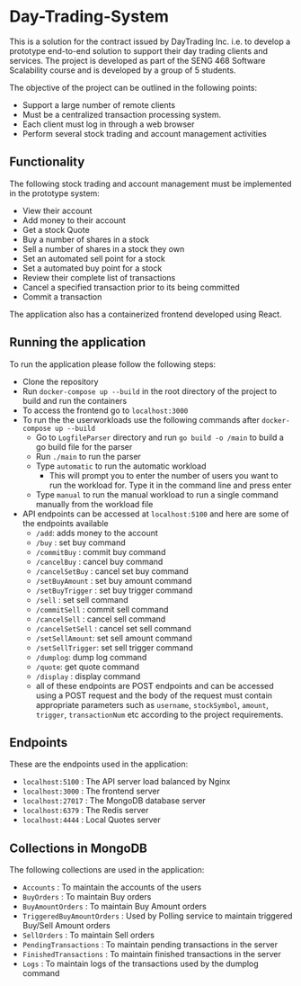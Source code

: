 # Day-Trading-System
This is a  solution for the contract issued by DayTrading Inc. i.e. to develop a prototype end-to-end solution to support their day trading clients and services. The project is developed as part of the SENG 468 Software Scalability course and is developed by a group of 5 students.

The objective of the project can be outlined in the following points:

- Support a large number of remote clients
- Must be a  centralized transaction processing system.
- Each client must log in through a web browser 
- Perform several stock trading and account management activities 

## Functionality
The following stock trading and account management must be implemented in the prototype system:
* View their account
* Add money to their account
* Get a stock Quote
* Buy a number of shares in a stock
* Sell a number of shares in a stock they own
* Set an automated sell point for a stock
* Set a automated buy point for a stock
* Review their complete list of transactions
* Cancel a specified transaction prior to its being committed
* Commit a transaction

The application also has a containerized frontend developed using React.

## Running the application
To run the application please follow the following steps:
* Clone the repository
* Run ```docker-compose up --build``` in the root directory of the project to build and run the containers
* To access the frontend go to ```localhost:3000```
* To run the the userworkloads use the following commands after ```docker-compose up --build```
    * Go to ```LogfileParser``` directory and run ```go build -o /main``` to build a go build file for the parser 
    * Run ```./main``` to run the parser
    * Type ```automatic``` to run the automatic workload
        * This will prompt you to enter the number of users you want to run the workload for. Type it in the command line and press enter
    * Type ```manual``` to run the manual workload to run a single command manually from the workload file
* API endpoints can be accessed at ```localhost:5100``` and here are some of the endpoints available 
    * ```/add```: adds money to the account
	* ```/buy``` : set buy command
	* ```/commitBuy``` : commit buy command
	* ```/cancelBuy``` : cancel buy command
	* ```/cancelSetBuy``` : cancel set buy command
	* ```/setBuyAmount``` : set buy amount command
	* ```/setBuyTrigger``` : set buy trigger command
	* ```/sell``` : set sell command
	* ```/commitSell``` : commit sell command
	* ```/cancelSell``` : cancel sell command
	* ```/cancelSetSell``` : cancel set sell command
	* ```/setSellAmount```: set sell amount command
	* ```/setSellTrigger```: set sell trigger command
	* ```/dumplog```: dump log command
	* ```/quote```:  get quote command
	* ```/display``` : display command
    * all of these endpoints are POST endpoints and can be accessed using a POST request and the body of the request must contain appropriate parameters such as ```username```, ```stockSymbol```, ```amount```, ```trigger```, ```transactionNum``` etc according to the project requirements.

 ## Endpoints
These are the endpoints used in the application:
* ```localhost:5100``` : The API server load balanced by Nginx
* ```localhost:3000``` : The frontend server
* ```localhost:27017``` : The MongoDB database server
* ```localhost:6379``` : The Redis server
* ```localhost:4444``` : Local Quotes server

## Collections in MongoDB
The following collections are used in the application:
* ```Accounts``` : To maintain the accounts of the users
* ```BuyOrders``` : To maintain Buy orders
* ```BuyAmountOrders``` : To maintain Buy Amount orders
* ```TriggeredBuyAmountOrders``` : Used by Polling service to maintain triggered Buy/Sell Amount orders 
* ```SellOrders``` :  To maintain Sell orders
* ```PendingTransactions``` : To maintain pending transactions in the server
* ```FinishedTransactions``` : To maintain finished transactions in the server
* ```Logs``` : To maintain logs of the transactions used by the dumplog command


